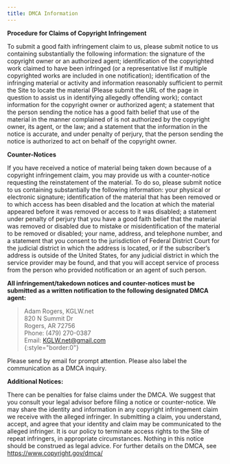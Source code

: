 ```yaml
---
title: DMCA Information
---
```


**Procedure for Claims of Copyright Infringement**  

To submit a good faith infringement claim to us, please submit notice to us containing substantially the following information: the signature of the copyright owner or an authorized agent; identification of the copyrighted work claimed to have been infringed (or a representative list if multiple copyrighted works are included in one notification); identification of the infringing material or activity and information reasonably sufficient to permit the Site to locate the material (Please submit the URL of the page in question to assist us in identifying allegedly offending work); contact information for the copyright owner or authorized agent; a statement that the person sending the notice has a good faith belief that use of the material in the manner complained of is not authorized by the copyright owner, its agent, or the law; and a statement that the information in the notice is accurate, and under penalty of perjury, that the person sending the notice is authorized to act on behalf of the copyright owner.

**Counter-Notices**  

If you have received a notice of material being taken down because of a copyright infringement claim, you may provide us with a counter-notice requesting the reinstatement of the material. To do so, please submit notice to us containing substantially the following information: your physical or electronic signature; identification of the material that has been removed or to which access has been disabled and the location at which the material appeared before it was removed or access to it was disabled; a statement under penalty of perjury that you have a good faith belief that the material was removed or disabled due to mistake or misidentification of the material to be removed or disabled; your name, address, and telephone number, and a statement that you consent to the jurisdiction of Federal District Court for the judicial district in which the address is located, or if the subscriber’s address is outside of the United States, for any judicial district in which the service provider may be found, and that you will accept service of process from the person who provided notification or an agent of such person.  

**All infringement/takedown notices and counter-notices must be submitted as a written notification to the following designated DMCA agent:**

> Adam Rogers, KGLW.net  
> 820 N Summit Dr  
> Rogers, AR 72756  
> Phone: (479) 270-0387  
> Email: KGLW.net@gmail.com  
{:style="border:0"}

Please send by email for prompt attention. Please also label the communication as a DMCA inquiry.  

**Additional Notices:**  

There can be penalties for false claims under the DMCA. We suggest that you consult your legal advisor before filing a notice or counter-notice. We may share the identity and information in any copyright infringement claim we receive with the alleged infringer. In submitting a claim, you understand, accept, and agree that your identity and claim may be communicated to the alleged infringer. It is our policy to terminate access rights to the Site of repeat infringers, in appropriate circumstances. Nothing in this notice should be construed as legal advice.  For further details on the DMCA, see https://www.copyright.gov/dmca/  
